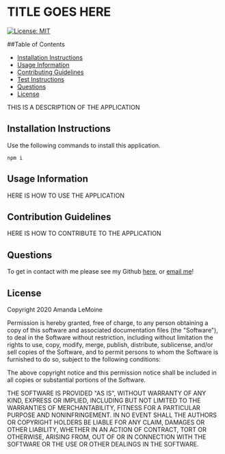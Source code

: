# TITLE GOES HERE
[![License: MIT](https://img.shields.io/badge/License-MIT-blue.svg)](https://opensource.org/licenses/MIT)

##Table of Contents
* [Installation Instructions](#installation-instructions)
* [Usage Information](#usage-information)
* [Contributing Guidelines](#contributing-guidelines)
* [Test Instructions](#test-instructions)
* [Questions](#questions)
* [License](#license)


THIS IS A DESCRIPTION OF THE APPLICATION

## Installation Instructions
Use the following commands to install this application.
```
npm i
```

## Usage Information
HERE IS HOW TO USE THE APPLICATION

## Contribution Guidelines
HERE IS HOW TO CONTRIBUTE TO THE APPLICATION

## Questions
To get in contact with me please see my Github [here](https.github.com/undefined), or [email me](mailto:undefined)!

## License
Copyright 2020 Amanda LeMoine

Permission is hereby granted, free of charge, to any person obtaining a copy of this software and associated documentation files (the "Software"), to deal in the Software without restriction, including without limitation the rights to use, copy, modify, merge, publish, distribute, sublicense, and/or sell copies of the Software, and to permit persons to whom the Software is furnished to do so, subject to the following conditions:

The above copyright notice and this permission notice shall be included in all copies or substantial portions of the Software.

THE SOFTWARE IS PROVIDED "AS IS", WITHOUT WARRANTY OF ANY KIND, EXPRESS OR IMPLIED, INCLUDING BUT NOT LIMITED TO THE WARRANTIES OF MERCHANTABILITY, FITNESS FOR A PARTICULAR PURPOSE AND NONINFRINGEMENT. IN NO EVENT SHALL THE AUTHORS OR COPYRIGHT HOLDERS BE LIABLE FOR ANY CLAIM, DAMAGES OR OTHER LIABILITY, WHETHER IN AN ACTION OF CONTRACT, TORT OR OTHERWISE, ARISING FROM, OUT OF OR IN CONNECTION WITH THE SOFTWARE OR THE USE OR OTHER DEALINGS IN THE SOFTWARE.